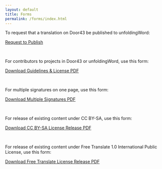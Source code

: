 ```yaml
---
layout: default
title: Forms
permalink: /forms/index.html
---
```



To request that a translation on Door43 be published to unfoldingWord:

<a class="btn btn-default" target="_blank" href="http://ufw.io/pub">Request to Publish</a>

<br />

For contributors to projects in Door43 or unfoldingWord, use this form:

<a class="btn btn-default" href="{{ site.baseurl }}{{ site.data.assets.legal-license-pdf.url }}">Download Guidelines & License PDF</a>

<br />

For multiple signatures on one page, use this form:

<a class="btn btn-default" href="{{ site.baseurl }}{{ site.data.assets.uWLegalandDoctrinalStatementForm-pdf.url }}">Download Multiple Signatures PDF</a>

<br />

For release of existing content under CC BY-SA, use this form:

<a class="btn btn-default" href="{{ site.baseurl }}{{ site.data.assets.legal-release-pdf.url }}">Download CC BY-SA License Release PDF</a>

<br />

For release of existing content under Free Translate 1.0 International Public License, use this form:

<a class="btn btn-default" href="{{ site.baseurl }}{{ site.data.assets.free-translate-pdf.url }}">Download Free Translate License Release PDF</a>
